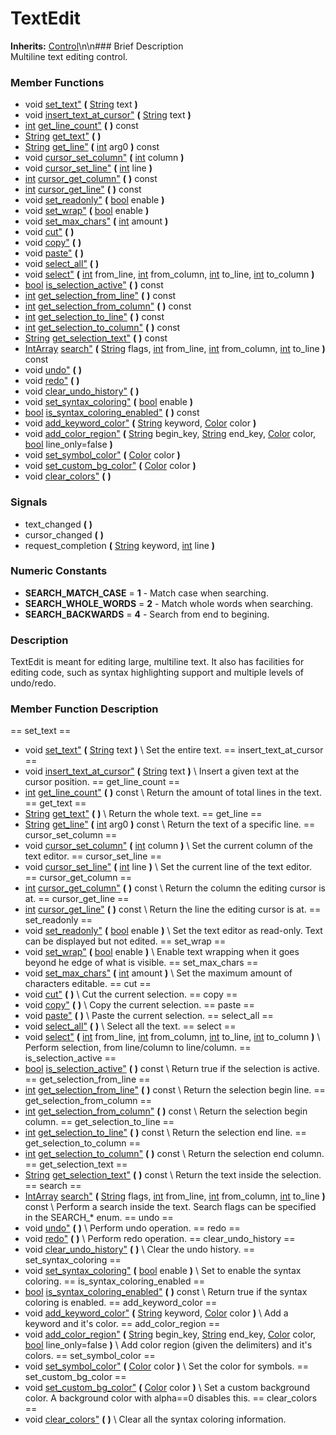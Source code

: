 #  TextEdit  
**Inherits:** [Control](class_control)\\n\\n###  Brief Description  
Multiline text editing control.
###  Member Functions 
  * void [set_text"](#set_text) **(** [String](class_string) text  **)**
  * void [insert_text_at_cursor"](#insert_text_at_cursor) **(** [String](class_string) text  **)**
  * [int](class_int) [get_line_count"](#get_line_count) **(** **)** const
  * [String](class_string) [get_text"](#get_text) **(** **)**
  * [String](class_string) [get_line"](#get_line) **(** [int](class_int) arg0  **)** const
  * void [cursor_set_column"](#cursor_set_column) **(** [int](class_int) column  **)**
  * void [cursor_set_line"](#cursor_set_line) **(** [int](class_int) line  **)**
  * [int](class_int) [cursor_get_column"](#cursor_get_column) **(** **)** const
  * [int](class_int) [cursor_get_line"](#cursor_get_line) **(** **)** const
  * void [set_readonly"](#set_readonly) **(** [bool](class_bool) enable  **)**
  * void [set_wrap"](#set_wrap) **(** [bool](class_bool) enable  **)**
  * void [set_max_chars"](#set_max_chars) **(** [int](class_int) amount  **)**
  * void [cut"](#cut) **(** **)**
  * void [copy"](#copy) **(** **)**
  * void [paste"](#paste) **(** **)**
  * void [select_all"](#select_all) **(** **)**
  * void [select"](#select) **(** [int](class_int) from_line, [int](class_int) from_column, [int](class_int) to_line, [int](class_int) to_column  **)**
  * [bool](class_bool) [is_selection_active"](#is_selection_active) **(** **)** const
  * [int](class_int) [get_selection_from_line"](#get_selection_from_line) **(** **)** const
  * [int](class_int) [get_selection_from_column"](#get_selection_from_column) **(** **)** const
  * [int](class_int) [get_selection_to_line"](#get_selection_to_line) **(** **)** const
  * [int](class_int) [get_selection_to_column"](#get_selection_to_column) **(** **)** const
  * [String](class_string) [get_selection_text"](#get_selection_text) **(** **)** const
  * [IntArray](class_intarray) [search"](#search) **(** [String](class_string) flags, [int](class_int) from_line, [int](class_int) from_column, [int](class_int) to_line  **)** const
  * void [undo"](#undo) **(** **)**
  * void [redo"](#redo) **(** **)**
  * void [clear_undo_history"](#clear_undo_history) **(** **)**
  * void [set_syntax_coloring"](#set_syntax_coloring) **(** [bool](class_bool) enable  **)**
  * [bool](class_bool) [is_syntax_coloring_enabled"](#is_syntax_coloring_enabled) **(** **)** const
  * void [add_keyword_color"](#add_keyword_color) **(** [String](class_string) keyword, [Color](class_color) color  **)**
  * void [add_color_region"](#add_color_region) **(** [String](class_string) begin_key, [String](class_string) end_key, [Color](class_color) color, [bool](class_bool) line_only=false  **)**
  * void [set_symbol_color"](#set_symbol_color) **(** [Color](class_color) color  **)**
  * void [set_custom_bg_color"](#set_custom_bg_color) **(** [Color](class_color) color  **)**
  * void [clear_colors"](#clear_colors) **(** **)**
###  Signals  
  * <a name="text_changed">text_changed</a> **(** **)**
  * <a name="cursor_changed">cursor_changed</a> **(** **)**
  * <a name="request_completion">request_completion</a> **(** [String](class_string) keyword, [int](class_int) line  **)**
###  Numeric Constants  
  * **SEARCH_MATCH_CASE** = **1** - Match case when searching.
  * **SEARCH_WHOLE_WORDS** = **2** - Match whole words when searching.
  * **SEARCH_BACKWARDS** = **4** - Search from end to begining.
###  Description  
TextEdit is meant for editing large, multiline text. It also has facilities for editing code, such as syntax highlighting support and multiple levels of undo/redo.
###  Member Function Description  
==  set_text  ==
  * void [set_text"](#set_text) **(** [String](class_string) text  **)**
\\
Set the entire text.
==  insert_text_at_cursor  ==
  * void [insert_text_at_cursor"](#insert_text_at_cursor) **(** [String](class_string) text  **)**
\\
Insert a given text at the cursor position.
==  get_line_count  ==
  * [int](class_int) [get_line_count"](#get_line_count) **(** **)** const
\\
Return the amount of total lines in the text.
==  get_text  ==
  * [String](class_string) [get_text"](#get_text) **(** **)**
\\
Return the whole text.
==  get_line  ==
  * [String](class_string) [get_line"](#get_line) **(** [int](class_int) arg0  **)** const
\\
Return the text of a specific line.
==  cursor_set_column  ==
  * void [cursor_set_column"](#cursor_set_column) **(** [int](class_int) column  **)**
\\
Set the current column of the text editor.
==  cursor_set_line  ==
  * void [cursor_set_line"](#cursor_set_line) **(** [int](class_int) line  **)**
\\
Set the current line of the text editor.
==  cursor_get_column  ==
  * [int](class_int) [cursor_get_column"](#cursor_get_column) **(** **)** const
\\
Return the column the editing cursor is at.
==  cursor_get_line  ==
  * [int](class_int) [cursor_get_line"](#cursor_get_line) **(** **)** const
\\
Return the line the editing cursor is at.
==  set_readonly  ==
  * void [set_readonly"](#set_readonly) **(** [bool](class_bool) enable  **)**
\\
Set the text editor as read-only. Text can be displayed but not edited.
==  set_wrap  ==
  * void [set_wrap"](#set_wrap) **(** [bool](class_bool) enable  **)**
\\
Enable text wrapping when it goes beyond he edge of what is visible.
==  set_max_chars  ==
  * void [set_max_chars"](#set_max_chars) **(** [int](class_int) amount  **)**
\\
Set the maximum amount of characters editable.
==  cut  ==
  * void [cut"](#cut) **(** **)**
\\
Cut the current selection.
==  copy  ==
  * void [copy"](#copy) **(** **)**
\\
Copy the current selection.
==  paste  ==
  * void [paste"](#paste) **(** **)**
\\
Paste the current selection.
==  select_all  ==
  * void [select_all"](#select_all) **(** **)**
\\
Select all the text.
==  select  ==
  * void [select"](#select) **(** [int](class_int) from_line, [int](class_int) from_column, [int](class_int) to_line, [int](class_int) to_column  **)**
\\
Perform selection, from line/column to line/column.
==  is_selection_active  ==
  * [bool](class_bool) [is_selection_active"](#is_selection_active) **(** **)** const
\\
Return true if the selection is active.
==  get_selection_from_line  ==
  * [int](class_int) [get_selection_from_line"](#get_selection_from_line) **(** **)** const
\\
Return the selection begin line.
==  get_selection_from_column  ==
  * [int](class_int) [get_selection_from_column"](#get_selection_from_column) **(** **)** const
\\
Return the selection begin column.
==  get_selection_to_line  ==
  * [int](class_int) [get_selection_to_line"](#get_selection_to_line) **(** **)** const
\\
Return the selection end line.
==  get_selection_to_column  ==
  * [int](class_int) [get_selection_to_column"](#get_selection_to_column) **(** **)** const
\\
Return the selection end column.
==  get_selection_text  ==
  * [String](class_string) [get_selection_text"](#get_selection_text) **(** **)** const
\\
Return the text inside the selection.
==  search  ==
  * [IntArray](class_intarray) [search"](#search) **(** [String](class_string) flags, [int](class_int) from_line, [int](class_int) from_column, [int](class_int) to_line  **)** const
\\
Perform a search inside the text. Search flags can be specified in the SEARCH_* enum.
==  undo  ==
  * void [undo"](#undo) **(** **)**
\\
Perform undo operation.
==  redo  ==
  * void [redo"](#redo) **(** **)**
\\
Perform redo operation.
==  clear_undo_history  ==
  * void [clear_undo_history"](#clear_undo_history) **(** **)**
\\
Clear the undo history.
==  set_syntax_coloring  ==
  * void [set_syntax_coloring"](#set_syntax_coloring) **(** [bool](class_bool) enable  **)**
\\
Set to enable the syntax coloring.
==  is_syntax_coloring_enabled  ==
  * [bool](class_bool) [is_syntax_coloring_enabled"](#is_syntax_coloring_enabled) **(** **)** const
\\
Return true if the syntax coloring is enabled.
==  add_keyword_color  ==
  * void [add_keyword_color"](#add_keyword_color) **(** [String](class_string) keyword, [Color](class_color) color  **)**
\\
Add a keyword and it's color.
==  add_color_region  ==
  * void [add_color_region"](#add_color_region) **(** [String](class_string) begin_key, [String](class_string) end_key, [Color](class_color) color, [bool](class_bool) line_only=false  **)**
\\
Add color region (given the delimiters) and it's colors.
==  set_symbol_color  ==
  * void [set_symbol_color"](#set_symbol_color) **(** [Color](class_color) color  **)**
\\
Set the color for symbols.
==  set_custom_bg_color  ==
  * void [set_custom_bg_color"](#set_custom_bg_color) **(** [Color](class_color) color  **)**
\\
Set a custom background color. A background color with alpha==0 disables this.
==  clear_colors  ==
  * void [clear_colors"](#clear_colors) **(** **)**
\\
Clear all the syntax coloring information.
